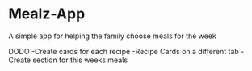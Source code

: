 # Mealz-App

A simple app for helping the family choose meals for the week

DODO
-Create cards for each recipe
-Recipe Cards on a different tab
-Create section for this weeks meals
